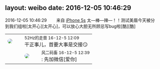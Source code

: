 layout: weibo
date: 2016-12-05 10:46:29
---
<meta name="referrer" content="no-referrer" />

2016-12-05 10:46:29  &nbsp;&nbsp;&nbsp;&nbsp;&nbsp;&nbsp; 来自 <a href="sinaweibo://customweibosource" rel="nofollow">iPhone 5s</a>
太—棒—辣—！！测试美眉今天被分到我们组啦[太开心][太开心]，可以放心大胆无所顾忌写bug啦[酷][酷] ​​​

<table style="width: 100%;">
  <tr>
    <td style="width: 40px;"><img style="border-radius:50%" src="https://tva4.sinaimg.cn/crop.0.0.180.180.50/8beaf773jw1e8qgp5bmzyj2050050aa8.jpg?KID=imgbed,tva&Expires=1624466405&ssig=54O6x2Hf9w"></td>
    <td colspan="2"><small>52Hz的走兽 16-12-5 12:09</small><br/>干正事儿，首要大事是交接😏</td>
  </tr>
  <tr>
    <td/>
    <td style="width: 40px;"><img style="border-radius:50%" src="https://tva3.sinaimg.cn/crop.0.0.639.639.50/6d2a6003jw8f3idy69w2gj20hs0hrt9g.jpg?KID=imgbed,tva&Expires=1624466405&ssig=mKeKAbpUCN"></td>
    <td><small>风二码畜 16-12-5 12:39</small><br/>: 先加微信[爱你]</td>
  </tr>
</table>
